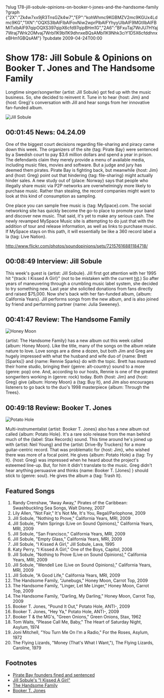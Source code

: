 ?slug 178-jill-sobule-opinions-on-booker-t-jones-and-the-handsome-family
?graph {"2X":"Zk4w7xx9jR3TnsGZk4w7","EP":"kohWhmc9KGBMZV2mc9KGUx4Ldmc9KG","1XN":"OQXS3lbAIFlbAIFovNiw2wprPlbAIFYhyyUlbAIF9MGtllbAIFBMlTxlbAIF97qipOQXS397qipX6cfd97qipBHm1G","2A6":"BFxuTaj7WrJU7HYaj7Wraj7Wrk2OMvaj7Wrbl1K9bl1K9dhnxeBQsAMbl1K9Nhk3ciY1D5X6cfddhnxeBHm1GBQsAM"}
?pubdate 2009-04-24T00:00

# Show 178: Jill Sobule & Opinions on Booker T. Jones and The Handsome Family
Longtime singer/songwriter {artist: Jill Sobule} got fed up with the music business. So, she decided to reinvent it. Tune in to hear {host: Jim} and {host: Greg}'s conversation with Jill and hear songs from her innovative fan-funded album.

![Jill Sobule](http://static.soundopinions.org/images/2009/jillsobule.jpg)

## 00:01:45 News: 04.24.09
One of the biggest court decisions regarding file-sharing and piracy came down this week. The organizers of the site {tag: Pirate Bay} were sentenced by a Swedish court to pay $3.6 million dollars and spend a year in prison. The defendants claim they merely provide a menu of available media, including music files, movies and software. But a judge and jury has deemed them pirates. Pirate Bay is fighting back, but meanwhile {host: Jim} and {host: Greg} point out that hindering {tag: file-sharing} might actually hinder sales. A new study out of {place: Norway} says that people who illegally share music via P2P networks are overwhelmingly more likely to purchase music. Rather than stealing, the record companies might want to look at this kind of consumption as sampling.

One place you can sample free music is {tag: MySpace}.com. The social networking site has quickly become the go-to place to promote your band and discover new music. That said, it's yet to make any serious cash. The newly revamped MySpace Music site is attempting to do just that with the addition of tour and release information, as well as links to purchase music. If MySpace stays on this path, it will essentially be like a 360 record label a la {tag: Live Nation}.

http://www.flickr.com/photos/soundopinions/sets/72157616881184718/

## 00:08:49 Interview: Jill Sobule
This week's guest is {artist: Jill Sobule}. Jill first got attention with her 1995 hit "{track: I Kissed A Girl}" (not to be mistaken with the current [hit](http://www.youtube.com/watch?v=tAp9BKosZXs).) So after years of maneuvering through a crumbling music label system, she decided to try something new. Last year she solicited donations from fans directly and raised $75,000. Now she's back with her fan-funded album, {album: California Years}. Jill performs songs from the new album, and is also joined by friend and performing partner {name: Julia Sweeney}.

## 00:41:47 Review: The Handsome Family
![Honey Moon](http://is3.mzstatic.com/image/thumb/Music/v4/f5/4f/d7/f54fd7d1-c95f-ea5a-0eee-b06dd35304fb/source/600x600bb.jpg "4671022/346897989")

{artist: The Handsome Family} has a new album out this week called {album: Honey Moon}. Like the title, many of the songs on the album relate nature to love. Love songs are a dime a dozen, but both Jim and Greg are hugely impressed with what the husband and wife duo of {name: Brett [Sparks]} and {name: Rennie Sparks} do with the topic. Brett has mastered their home studio, bringing their {genre: alt-country} sound to a more {genre: pop} one. And, according to our hosts, Rennie is one of the greatest songwriters working in {genre: rock} today. Both {host: Jim} and {host: Greg} give {album: Honey Moon} a {tag: Buy It}, and Jim also encourages listeners to go back to the duo's 1998 masterpiece {album: Through the Trees}. 

## 00:49:18 Review: Booker T. Jones
![Potato Hole](http://is4.mzstatic.com/image/thumb/Music/v4/0c/6e/7f/0c6e7f6a-ff56-ee23-9cbe-6fb7e7d02611/source/600x600bb.jpg "75510602/308849317")

Multi-instrumentalist {artist: Booker T. Jones} also has a new album out called {album: Potato Hole}. It's a rare solo release from the man behind much of the {label: Stax Records} sound. This time around he's joined up with {artist: Neil Young} and the {artist: Drive-By Truckers} for a more guitar-centric record. That was problematic for {host: Jim}, who wished there was more of a focal point. He gives {album: Potato Hole} a {tag: Try It}. {host: Greg} was impressed when he heard about the project's esteemed line-up. But, for him it didn't translate to the music. Greg didn't hear anything persuasive and thinks {name: Booker T. [Jones] } should stick to {genre: soul}. He gives the album a {tag: Trash It}.

## Featured Songs
1. Randy Crenshaw, "Away Away," Pirates of the Caribbean: Swashbuckling Sea Songs, Walt Disney, 2007
2. Lily Allen, "Not Fair," It's Not Me, It's You, Regal/Parlophone, 2009
3. Jill Sobule, "Nothing to Prove," California Years, MRI, 2009
4. Jill Sobule, "Palm Springs (Live on Sound Opinions)," California Years, MRI, 2009 
5. Jill Sobule, "San Francisco," California Years, MRI, 2009
6. Jill Sobule, "Empty Glass," California Years, MRI, 2009
7. Jill Sobule, "I Kissed A Girl," Jill Sobule, Lava, 1995
8. Katy Perry, "I Kissed A Girl," One of the Boys, Capitol, 2008
9. Jill Sobule, "Nothing to Prove (Live on Sound Opinions)," California Years, MRI, 2009 
10. Jill Sobule, "Wendell Lee (Live on Sound Opinions)," California Years, MRI, 2009 
11. Jill Sobule, "A Good Life," California Years, MRI, 2009
12. The Handsome Family, "Junebugs," Honey Moon, Carrot Top, 2009
13. The Handsome Family, "Linger, Let Me Linger," Honey Moon, Carrot Top, 2009
14. The Handsome Family, "Darling, My Darling," Honey Moon, Carrot Top, 2009
15. Booker T. Jones, "Pound It Out," Potato Hole, ANTI-, 2009
16. Booker T. Jones, "Hey Ya," Potato Hole, ANTI-, 2009
17. Booker T & the MG's, "Green Onions," Green Onions, Stax, 1962
18. Tom Waits, "Please Call Me, Baby," The Heart of Saturday Night, Asylum, 1974
19. Joni Mitchell, "You Turn Me On I'm a Radio," For the Roses, Asylum, 1972
20. The Flying Lizards, "Money (That's What I Want,"), The Flying Lizards, Caroline, 1979

## Footnotes 
- [Pirate Bay founders fined and sentenced](https://www.theguardian.com/technology/2009/apr/17/the-pirate-bay-trial-guilty-verdict)
- [Jill Sobule's "I Kissed A Girl"](https://www.youtube.com/watch?v=8FdwUGwasck)
- [The Handsome Family](http://www.handsomefamily.com/)
- [Booker T. Jones](http://www.bookert.com/)
